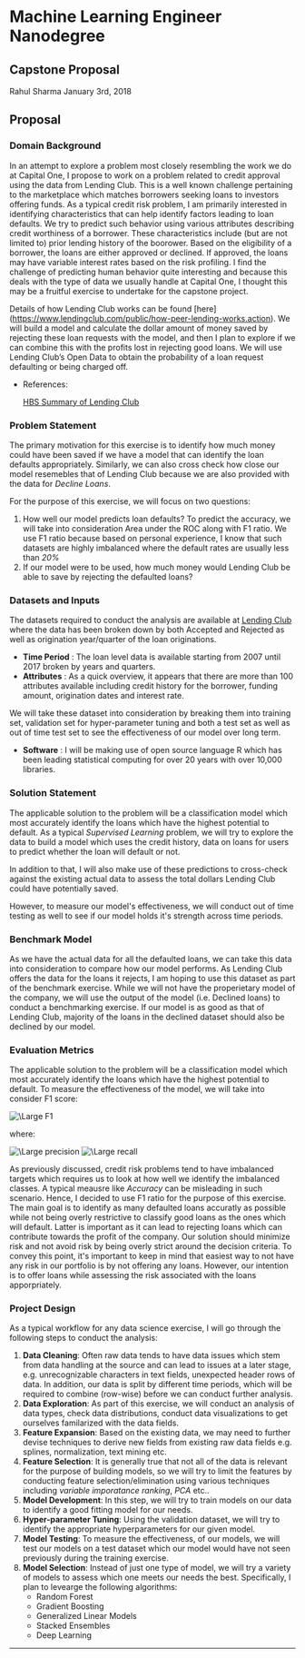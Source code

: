 # Machine Learning Engineer Nanodegree
## Capstone Proposal
Rahul Sharma
January 3rd, 2018

## Proposal


### Domain Background

In an attempt to explore a problem most closely resembling the work we do at Capital One, I propose to work on a problem related to credit approval using the data from Lending Club.  This is a well known challenge pertaining to the marketplace which matches borrowers seeking loans to investors offering funds. As a typical credit risk problem, I am primarily interested in identifying characteristics that can help identify  factors leading to loan defaults. We try to predict such behavior using various attributes describing credit worthiness of a borrower. These characteristics include (but are not limited to) prior lending history of the boorower. Based on the eligibility of a borrower, the loans are either approved or declined. If approved, the loans may have variable interest rates based on the risk profiling. I find the challenge of predicting human behavior quite interesting and because this deals with the type of data we usually handle at Capital One, I thought this may be a fruitful exercise to undertake for the capstone project.


Details of how Lending Club works can be found [here] (https://www.lendingclub.com/public/how-peer-lending-works.action). We will build a model and calculate the dollar amount of money saved by rejecting these loan requests with the model, and then I plan to explore if we can combine this with the profits lost in rejecting good loans. We will use Lending Club’s Open Data to obtain the probability of a loan request defaulting or being charged off.

* References: 

	[HBS Summary of Lending Club](http://www.hbs.edu/openforum/openforum.hbs.org/goto/challenge/understand-digital-transformation-of-business/lending-club-using-data-to-redefine-the-credit-score-and-improve-access-to-consumer-credit.html)



### Problem Statement

The primary motivation for this exercise is to identify how much money could have been saved if we have a model that can identify the loan defaults appropriately. Similarly, we can also cross check how close our model resemebles that of Lending Club because we are also provided with the data for _Decline Loans_. 

For the purpose of this exercise, we will focus on two questions:

1. How well our model predicts loan defaults? To predict the accuracy, we will take into consideration Area under the ROC along with F1 ratio. We use F1 ratio because based on personal experience, I know that such datasets are highly imbalanced where the default rates are usually less than _20%_
2. If our model were to be used, how much money would Lending Club be able to save by rejecting the defaulted loans?


### Datasets and Inputs

The datasets required to conduct the analysis are available at [Lending Club](https://www.lendingclub.com/info/download-data.action) where the data has been broken down by both Accepted and Rejected as well as origination year/quarter of the loan originations. 

* __Time Period__ : The loan level data is available starting from 2007 until 2017 broken by years and quarters. 
* __Attributes__ : As a quick overview, it appears that there are more than 100 attributes available including credit history for the borrower, funding amount, origination dates and interest rate.

We will take these dataset into consideration by breaking them into training set, validation set for hyper-parameter tuning and both a test set as well as out of time test set to see the effectiveness of our model over long term.

* __Software__ : I will be making use of open source language R which has been leading statistical computing for over 20 years with over 10,000 libraries.


### Solution Statement 


The applicable solution to the problem will be a classification model which most accurately identify the loans which have the highest potential to default. As a typical _Supervised Learning_ problem, we will try to explore the data to build a model which uses the credit history, data on loans for users to predict whether the loan will default or not.

In addition to that, I will also make use of these predictions to cross-check against the existing actual data to assess the total dollars Lending Club could have potentially saved.

However, to measure our model's effectiveness, we will conduct out of time testing as well to see if our model holds it's strength across time periods.


### Benchmark Model

As we have the actual data for all the defaulted loans, we can take this data into consideration to compare how our model performs.
As Lending Club offers the data for the loans it rejects, I am hoping to use this dataset as part of the benchmark exercise. While we will not have the properietary model of the company, we will use the output of the model (i.e. Declined loans) to conduct a benchmarking exercise. If our model is as good as that of Lending Club, majority of the loans in the declined dataset should also be declined by our model. 


### Evaluation Metrics

The applicable solution to the problem will be a classification model which most accurately identify the loans which have the highest potential to default. To measure the effectiveness of 
the model, we will take into consider F1 score:

<img src="https://latex.codecogs.com/svg.latex?\Large&space;F1=\frac{2*precision*recall}{precision+recall}" title="\Large F1" />

where:

<img src="https://latex.codecogs.com/svg.latex?\Large&space;precision=\frac{True Positive}{True Positive+False Positive}" title="\Large precision" />

<img src="https://latex.codecogs.com/svg.latex?\Large&space;recall=\frac{True Positive}{True Positive+True Negative}" title="\Large recall" />

As previously discussed, credit risk problems tend to have imbalanced targets which requires us to look at how well we identify the imbalanced classes. A typical meausre like _Accuracy_ can be misleading in such scenario. Hence, I decided to use F1 ratio for the purpose of this exercise.
The main goal is to identify as many defaulted loans accuratly as possible while not being overly restrictive to classify good loans as the ones which will default. Latter is important as it can lead to rejecting loans which can contribute towards the profit of the company.
Our solution should minimize risk and not avoid risk by being overly strict around the decision criteria. To convey this point, it's important to keep in mind that easiest way to not have any risk in our portfolio is by not offering any loans. However, our intention is to offer loans while assessing the risk associated with the loans apporpriately.

### Project Design

As a typical workflow for any data science exercise, I will go through the following steps to conduct the analysis:

1. __Data Cleaning__: Often raw data tends to have data issues which stem from data handling at the source and can lead to issues at a later stage, e.g. unrecognizable characters in text fields, unexpected header rows of data. In addition, our data is split by different time periods, which will be required to combine (row-wise) before we can conduct further analysis.
2. __Data Exploration__: As part of this exercise, we will conduct an analysis of data types, check data distributions, conduct data visualizations to get ourselves familarized with the data fields.
3. __Feature Expansion__: Based on the existing data, we may need to further devise techniques to derive new fields from existing raw data fields e.g. splines, normalization, text mining etc. 
4. __Feature Selection__: It is generally true that not all of the data is relevant for the purpose of building models, so we will try to limit the features by conducting feature selection/elimination using various techniques including _variable imporatance ranking_, _PCA_ etc..
5. __Model Development__: In this step, we will try to train models on our data to identify a good fitting model for our needs.
6. __Hyper-parameter Tuning__: Using the validation dataset, we will try to identify the appropriate hyperparameters for our given model.
7. __Model Testing__: To measure the effectiveness, of our models, we will test our models on a test dataset which our model would have not seen previously during the training exercise.
8. __Model Selection__: Instead of just one type of model, we will try a variety of models to assess which one meets our needs the best. Specifically, I plan to levearge the following algorithms:
	* Random Forest
	* Gradient Boosting
	* Generalized Linear Models
	* Stacked Ensembles
	* Deep Learning


-----------

